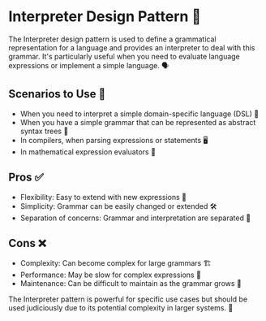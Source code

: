 # Interpreter Design Pattern 🧩

The Interpreter design pattern is used to define a grammatical representation for a language and provides an interpreter to deal with this grammar. It's particularly useful when you need to evaluate language expressions or implement a simple language. 🗣️

## Scenarios to Use 🎯

- When you need to interpret a simple domain-specific language (DSL) 📜
- When you have a simple grammar that can be represented as abstract syntax trees 🌳
- In compilers, when parsing expressions or statements 🖥️
- In mathematical expression evaluators 🧮

## Pros ✅

- Flexibility: Easy to extend with new expressions 🔄
- Simplicity: Grammar can be easily changed or extended 🛠️
- Separation of concerns: Grammar and interpretation are separated 🧩

## Cons ❌

- Complexity: Can become complex for large grammars 🏗️
- Performance: May be slow for complex expressions 🐢
- Maintenance: Can be difficult to maintain as the grammar grows 🔧

The Interpreter pattern is powerful for specific use cases but should be used judiciously due to its potential complexity in larger systems. 🤔